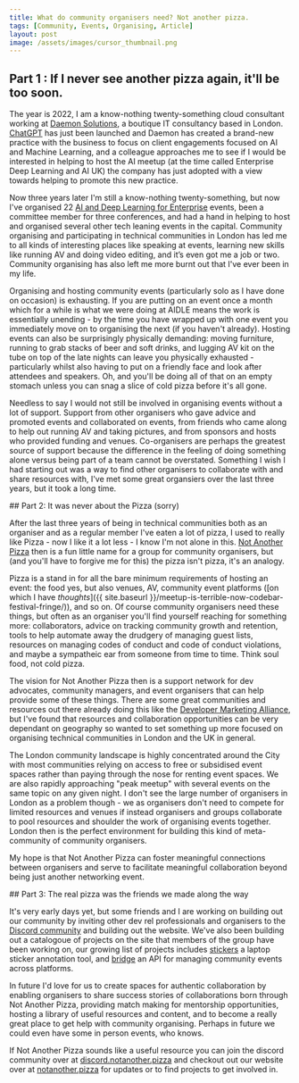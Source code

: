 ```yaml
---
title: What do community organisers need? Not another pizza.
tags: [Community, Events, Organising, Article]
layout: post
image: /assets/images/cursor_thumbnail.png
---
```


## Part 1 : If I never see another pizza again, it'll be too soon.

The year is 2022, I am a know-nothing twenty-something cloud consultant working at [Daemon Solutions](https://dae.mn), a boutique IT consultancy based in London. [ChatGPT](https://openai.com/index/chatgpt/) has just been launched and Daemon has created a brand-new practice with the business to focus on client engagements focused on AI and Machine Learning, and a colleague approaches me to see if I would be interested in helping to host the AI meetup (at the time called Enterprise Deep Learning and AI UK) the company has just adopted with a view towards helping to promote this new practice.

Now three years later I'm still a know-nothing twenty-something, but now I've organised 22 [AI and Deep Learning for Enterprise]() events, been a committee member for three conferences, and had a hand in helping to host and organised several other tech leaning events in the capital. Community organising and participating in technical communities in London has led me to all kinds of interesting places like speaking at events, learning new skills like running AV and doing video editing, and it’s even got me a job or two. Community organising has also left me more burnt out that I've ever been in my life.

Organising and hosting community events (particularly solo as I have done on occasion) is exhausting. If you are putting on an event once a month which for a while is what we were doing at AIDLE means the work is essentially unending - by the time you have wrapped up with one event you immediately move on to organising the next (if you haven't already). Hosting events can also be surprisingly physically demanding: moving furniture, running to grab stacks of beer and soft drinks, and lugging AV kit on the tube on top of the late nights can leave you physically exhausted - particularly whilst also having to put on a friendly face and look after attendees and speakers. Oh, and you'll be doing all of that on an empty stomach unless you can snag a slice of cold pizza before it's all gone.

Needless to say I would not still be involved in organising events without a lot of support. Support from other organisers who gave advice and promoted events and collaborated on events, from friends who came along to help out running AV and taking pictures, and from sponsors and hosts who provided funding and venues. Co-organisers are perhaps the greatest source of support because the difference in the feeling of doing something alone versus being part of a team cannot be overstated. Something I wish I had starting out was a way to find other organisers to collaborate with and share resources with, I've met some great organsiers over the last three years, but it took a long time.

## Part 2: It was never about the Pizza (sorry)

After the last three years of being in technical communities both as an organiser and as a regular member I've eaten a lot of pizza, I used to really like Pizza - now I like it a lot less - I know I'm not alone in this. [Not Another Pizza](https://notanother.pizza) then is a fun little name for a group for community organisers, but (and you'll have to forgive me for this) the pizza isn't pizza, it's an analogy.

Pizza is a stand in for all the bare minimum requirements of hosting an event: the food yes, but also venues, AV, community event platforms ([on which I have _thoughts_]({{ site.baseurl }}/meetup-is-terrible-now-codebar-festival-fringe/)), and so on. Of course community organisers need these things, but often as an organiser you'll find yourself reaching for something more: collaborators, advice on tracking community growth and retention, tools to help automate away the drudgery of managing guest lists, resources on managing codes of conduct and code of conduct violations, and maybe a sympatheic ear from someone from time to time. Think soul food, not cold pizza.

The vision for Not Another Pizza then is a support network for dev advocates, community managers, and event organisers that can help provide some of these things. There are some great communities and resources out there already doing this like the [Developer Marketing Alliance](https://dev-mar-com.slack.com), but I've found that resources and collaboration opportunities can be very dependant on geography so wanted to set something up more focused on organising technical communities in London and the UK in general.

The London community landscape is highly concentrated around the City with most communities relying on access to free or subsidised event spaces rather than paying through the nose for renting event spaces. We are also rapidly approaching "peak meetup" with several events on the same topic on any given night. I don't see the large number of organisers in London as a problem though - we as organisers don't need to compete for limited resources and venues if instead organisers and groups collaborate to pool resources and shoulder the work of organising events together. London then is the perfect environment for building this kind of meta-community of community organisers.

My hope is that Not Another Pizza can foster meaningful connections between organisers and serve to facilitate meaningful collaboration beyond being just another networking event. 

## Part 3: The real pizza was the friends we made along the way

It's very early days yet, but some friends and I are working on building out our community by inviting other dev rel professionals and organisers to the [Discord community](https://discord.notanother.pizza) and building out the website. We've also been building out a catalogoue of projects on the site that members of the group have been working on, our growing list of projects includes [stickers](https://notanother.pizza/projects/#:~:text=Slices%20of%20Not%20Another%20Pizza%20goodness) a laptop sticker annotation tool, and [bridge](https://notanother.pizza/projects/#:~:text=on%20GitHub.-,bridge,-POSSE%20for%20community) an API for managing community events across platforms.

In future I'd love for us to create spaces for authentic collaboration by enabling organisers to share success stories of collaborations born through Not Another Pizza, providing match making for mentorship opportunities, hosting a library of useful resources and content, and to become a really great place to get help with community organising. Perhaps in future we could even have some in person events, who knows.

If Not Another Pizza sounds like a useful resource you can join the discord community over at [discord.notanother.pizza](https://discord.notanother.pizza) and checkout out our website over at [notanother.pizza](https://notanother.pizza) for updates or to find projects to get involved in.